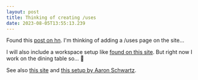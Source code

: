 ```yaml
---
layout: post
title: Thinking of creating /uses
date: 2023-08-05T13:55:13.239
---
```

Found this [post on hn]([https://news.ycombinator.com/item?id=36613543](https://news.ycombinator.com/item?id=36613543)). I'm thinking of adding a /uses page on the site… 

I will also include a workspace setup like [found on this site]([https://www.workspaces.xyz/](https://www.workspaces.xyz/)). But right now I work on the dining table so... 🤔





See also [this site]([https://usesthis.com/](https://usesthis.com/)) and [this setup by Aaron Schwartz]([https://usesthis.com/interviews/aaron.swartz/](https://usesthis.com/interviews/aaron.swartz/)).
